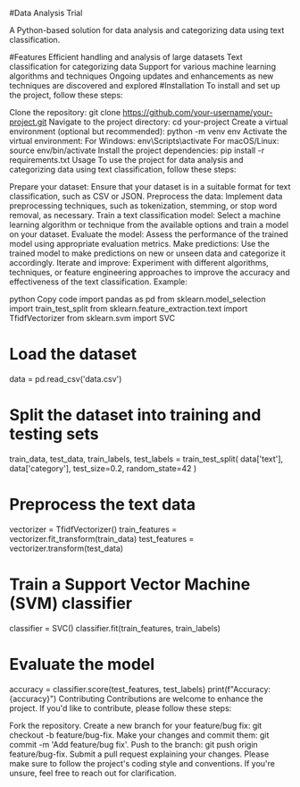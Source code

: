 #Data Analysis Trial


A Python-based solution for data analysis and categorizing data using text classification.


#Features
Efficient handling and analysis of large datasets
Text classification for categorizing data
Support for various machine learning algorithms and techniques
Ongoing updates and enhancements as new techniques are discovered and explored
#Installation
To install and set up the project, follow these steps:

Clone the repository: git clone https://github.com/your-username/your-project.git
Navigate to the project directory: cd your-project
Create a virtual environment (optional but recommended): python -m venv env
Activate the virtual environment:
For Windows: env\Scripts\activate
For macOS/Linux: source env/bin/activate
Install the project dependencies: pip install -r requirements.txt
Usage
To use the project for data analysis and categorizing data using text classification, follow these steps:

Prepare your dataset: Ensure that your dataset is in a suitable format for text classification, such as CSV or JSON.
Preprocess the data: Implement data preprocessing techniques, such as tokenization, stemming, or stop word removal, as necessary.
Train a text classification model: Select a machine learning algorithm or technique from the available options and train a model on your dataset.
Evaluate the model: Assess the performance of the trained model using appropriate evaluation metrics.
Make predictions: Use the trained model to make predictions on new or unseen data and categorize it accordingly.
Iterate and improve: Experiment with different algorithms, techniques, or feature engineering approaches to improve the accuracy and effectiveness of the text classification.
Example:

python
Copy code
import pandas as pd
from sklearn.model_selection import train_test_split
from sklearn.feature_extraction.text import TfidfVectorizer
from sklearn.svm import SVC

# Load the dataset
data = pd.read_csv('data.csv')

# Split the dataset into training and testing sets
train_data, test_data, train_labels, test_labels = train_test_split(
    data['text'], data['category'], test_size=0.2, random_state=42
)

# Preprocess the text data
vectorizer = TfidfVectorizer()
train_features = vectorizer.fit_transform(train_data)
test_features = vectorizer.transform(test_data)

# Train a Support Vector Machine (SVM) classifier
classifier = SVC()
classifier.fit(train_features, train_labels)

# Evaluate the model
accuracy = classifier.score(test_features, test_labels)
print(f"Accuracy: {accuracy}")
Contributing
Contributions are welcome to enhance the project. If you'd like to contribute, please follow these steps:

Fork the repository.
Create a new branch for your feature/bug fix: git checkout -b feature/bug-fix.
Make your changes and commit them: git commit -m 'Add feature/bug fix'.
Push to the branch: git push origin feature/bug-fix.
Submit a pull request explaining your changes.
Please make sure to follow the project's coding style and conventions. If you're unsure, feel free to reach out for clarification.







